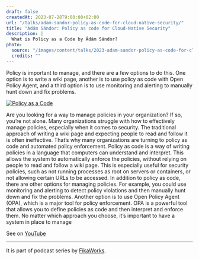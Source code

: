 ```yaml
---
draft: false
createdAt: 2023-07-28T9:00:00+02:00
url: "/talks/adam-sandor-policy-as-code-for-cloud-native-security/"
title: "Ádám Sándor: Policy as code for Cloud-Native Security"
description: |
  What is Policy as a Code by Ádám Sándor?
photo:
  source: "/images/content/talks/2023-adam-sandor-policy-as-code-for-cloud-native-security.jpg"
  credits: ""
---
```


Policy is important to manage, and there are a few options to do this. One option is to write a wiki page, another is to use policy as code with Open Policy Agent, and a third option is to use monitoring and alerting to manually hunt down and fix problems.

[![Policy as a Code](/images/content/talks/2023-adam-sandor-policy-as-code-for-cloud-native-security.jpg)](https://youtu.be/JAfSgFV3_3k)

Are you looking for a way to manage policies in your organization? If so, you’re not alone. Many organizations struggle with how to effectively manage policies, especially when it comes to security. The traditional approach of writing a wiki page and expecting people to read and follow it is often ineffective. That’s why many organizations are turning to policy as code and automated policy enforcement. Policy as code is a way of writing policies in a language that computers can understand and interpret. This allows the system to automatically enforce the policies, without relying on people to read and follow a wiki page. This is especially useful for security policies, such as not running processes as root on servers or containers, or not allowing certain URLs to be accessed. In addition to policy as code, there are other options for managing policies. For example, you could use monitoring and alerting to detect policy violations and then manually hunt down and fix the problems. Another option is to use Open Policy Agent (OPA), which is a major tool for policy enforcement. OPA is a powerful tool that allows you to define policies as code and then interpret and enforce them. No matter which approach you choose, it’s important to have a system in place to manage

See on [YouTube](https://youtu.be/JAfSgFV3_3k)

---

It is part of podcast series by [FikaWorks](https://fika.works/).
